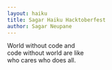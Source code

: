 ```yaml
---
layout: haiku
title: Sagar Haiku Hacktoberfest
author: Sagar Neupane
---
```


World without code and<br>
code without world are like<br>
who cares who does all.<br>

